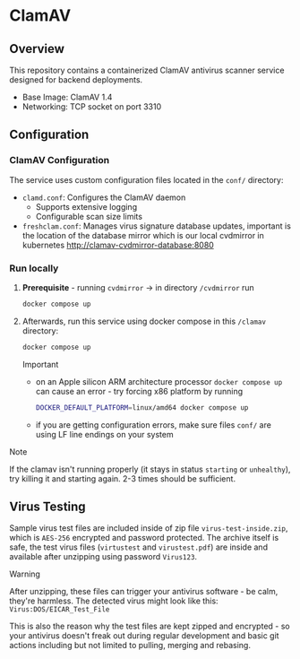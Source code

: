 # ClamAV

## Overview

This repository contains a containerized ClamAV antivirus scanner service designed for backend deployments.

- Base Image: ClamAV 1.4
- Networking: TCP socket on port 3310

## Configuration

### ClamAV Configuration

The service uses custom configuration files located in the `conf/` directory:

- `clamd.conf`: Configures the ClamAV daemon
  - Supports extensive logging
  - Configurable scan size limits
- `freshclam.conf`: Manages virus signature database updates, important is the location of the database mirror which is our local cvdmirror in kubernetes <http://clamav-cvdmirror-database:8080>

### Run locally

1. **Prerequisite** - running `cvdmirror` -> in directory `/cvdmirror` run

   ```bash
   docker compose up
   ```

2. Afterwards, run this service using docker compose in this `/clamav` directory:

   ```bash
   docker compose up
   ```

   > [!IMPORTANT]
   >
   > - on an Apple silicon ARM architecture processor `docker compose up` can cause an error - try forcing x86 platform by running
   >
   >   ```bash
   >   DOCKER_DEFAULT_PLATFORM=linux/amd64 docker compose up
   >   ```
   >
   > - if you are getting configuration errors, make sure files `conf/` are using LF line endings on your system

> [!NOTE]
> If the clamav isn't running properly (it stays in status `starting` or `unhealthy`), try killing it and starting again. 2-3 times should be sufficient.

## Virus Testing

Sample virus test files are included inside of zip file `virus-test-inside.zip`, which is `AES-256` encrypted and password protected. The archive itself is safe, the test virus files (`virtustest` and `virustest.pdf`) are inside and available after unzipping using password `Virus123`.

> [!WARNING]
> After unzipping, these files can trigger your antivirus software - be calm, they're harmless. The detected virus might look like this: `Virus:DOS/EICAR_Test_File`

This is also the reason why the test files are kept zipped and encrypted - so your antivirus doesn't freak out during regular development and basic git actions including but not limited to pulling, merging and rebasing.
